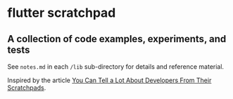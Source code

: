 # flutter scratchpad

## A collection of code examples, experiments, and tests

See `notes.md` in each `/lib` sub-directory for details and reference material.

Inspired by the article [You Can Tell a Lot About Developers From Their Scratchpads](https://daedtech.com/you-can-tell-a-lot-about-developers-from-their-scratchpads/).